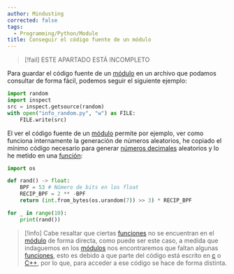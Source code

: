 ```yaml
---
author: Mindusting
corrected: false
tags:
  - Programming/Python/Module
title: Conseguir el código fuente de un módulo
---
```


> [!fail] ESTE APARTADO ESTÁ INCOMPLETO

Para guardar el código fuente de un [módulo](../py_module.md) en un archivo que podamos consultar de forma fácil, podemos seguir el siguiente ejemplo:

```python
import random
import inspect
src = inspect.getsource(random)
with open("info_random.py", "w") as FILE:
    FILE.write(src)
```

El ver el código fuente de un [módulo](../py_module.md) permite por ejemplo, ver como funciona internamente la generación de números aleatorios, he copiado el mínimo código necesario para generar [números decimales](../py_float.md) aleatorios y lo he metido en una [función](../py_func.md):

```python
import os

def rand() -> float:
    BPF = 53 # Número de bits en los float
    RECIP_BPF = 2 ** -BPF
    return (int.from_bytes(os.urandom(7)) >> 3) * RECIP_BPF

for _ in range(10):
    print(rand())
```

>[!info]
>Cabe resaltar que ciertas [funciones](../py_func.md) no se encuentran en el [módulo](../py_module.md) de forma directa, como puede ser este caso, a medida que indaguemos en los [módulos](../py_module.md) nos encontraremos que faltan algunas [funciones](../py_func.md), esto es debido a que parte del código está escrito en [c](../../c/c.md) o [C++](../../cpp/cpp.md), por lo que, para acceder a ese código se hace de forma distinta.
